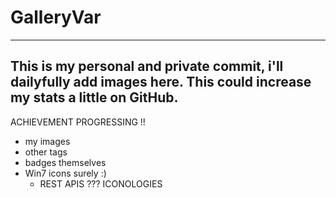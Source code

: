 # GalleryVar
---
This is my personal and private commit, i'll dailyfully add images here. This could increase my stats a little on GitHub.
---
ACHIEVEMENT PROGRESSING !!<br>
- my images
- other tags
- badges themselves
- Win7 icons surely :)
  - REST APIS ???
ICONOLOGIES
